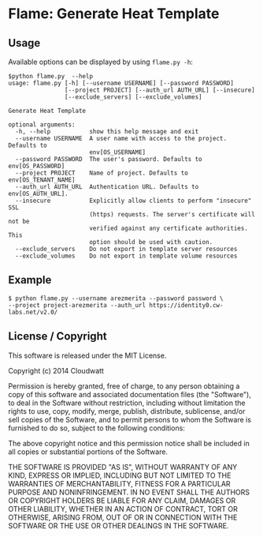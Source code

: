 Flame: Generate Heat Template
============================================

Usage
-----

Available options can be displayed by using `flame.py -h`:

    $python flame.py  --help
    usage: flame.py [-h] [--username USERNAME] [--password PASSWORD]
                    [--project PROJECT] [--auth_url AUTH_URL] [--insecure]
                    [--exclude_servers] [--exclude_volumes]

    Generate Heat Template

    optional arguments:
      -h, --help           show this help message and exit
      --username USERNAME  A user name with access to the project. Defaults to
                           env[OS_USERNAME]
      --password PASSWORD  The user's password. Defaults to env[OS_PASSWORD]
      --project PROJECT    Name of project. Defaults to env[OS_TENANT_NAME]
      --auth_url AUTH_URL  Authentication URL. Defaults to env[OS_AUTH_URL].
      --insecure           Explicitly allow clients to perform "insecure" SSL
                           (https) requests. The server's certificate will not be
                           verified against any certificate authorities. This
                           option should be used with caution.
      --exclude_servers    Do not export in template server resources
      --exclude_volumes    Do not export in template volume resources


Example
-------

    $ python flame.py --username arezmerita --password password \
    --project project-arezmerita --auth_url https://identity0.cw-labs.net/v2.0/


License / Copyright
-------------------

This software is released under the MIT License.

Copyright (c) 2014 Cloudwatt

Permission is hereby granted, free of charge, to any person obtaining a copy
of this software and associated documentation files (the "Software"), to deal
in the Software without restriction, including without limitation the rights
to use, copy, modify, merge, publish, distribute, sublicense, and/or sell
copies of the Software, and to permit persons to whom the Software is
furnished to do so, subject to the following conditions:

The above copyright notice and this permission notice shall be included in all
copies or substantial portions of the Software.

THE SOFTWARE IS PROVIDED "AS IS", WITHOUT WARRANTY OF ANY KIND, EXPRESS OR
IMPLIED, INCLUDING BUT NOT LIMITED TO THE WARRANTIES OF MERCHANTABILITY,
FITNESS FOR A PARTICULAR PURPOSE AND NONINFRINGEMENT. IN NO EVENT SHALL THE
AUTHORS OR COPYRIGHT HOLDERS BE LIABLE FOR ANY CLAIM, DAMAGES OR OTHER
LIABILITY, WHETHER IN AN ACTION OF CONTRACT, TORT OR OTHERWISE, ARISING FROM,
OUT OF OR IN CONNECTION WITH THE SOFTWARE OR THE USE OR OTHER DEALINGS IN THE
SOFTWARE.

